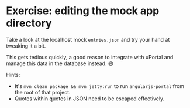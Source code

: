 # Exercise: editing the mock app directory

Take a look at the localhost mock `entries.json` and try your hand at tweaking it a bit.

This gets tedious quickly, a good reason to integrate with uPortal and manage this data in the database instead. :smile:

Hints:

* It's `mvn clean package && mvn jetty:run` to run `angularjs-portal` from the root of that project.
* Quotes within quotes in JSON need to be escaped effectively.
